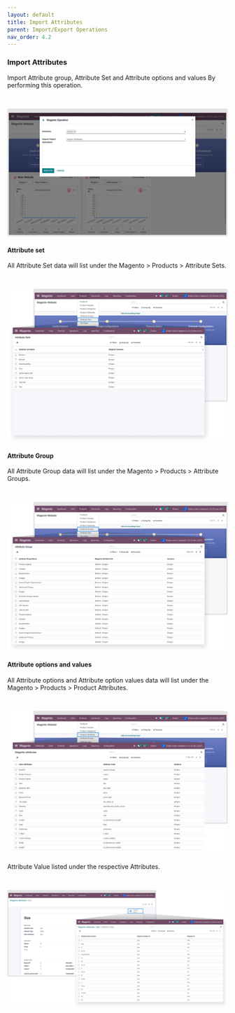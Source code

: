 ```yaml
---
layout: default
title: Import Attributes
parent: Import/Export Operations
nav_order: 4.2
---
```


### Import Attributes



Import Attribute group, Attribute Set and Attribute options and values By performing this operation.


 


![](./images/4-2-1.png)


#### **Attribute set**


All Attribute Set data will list under the Magento > Products > Attribute Sets.


 


![](./images/4-2-2.png)


#### **Attribute Group**


All Attribute Group data will list under the Magento > Products > Attribute Groups.


 


![](./images/4-2-3.png)


#### **Attribute options and values**


All Attribute options and Attribute option values data will list under the Magento > Products > Product Attributes.


 


![](./images/4-2-4.png)


Attribute Value listed under the respective Attributes.


 


![](./images/4-2-5.png)



